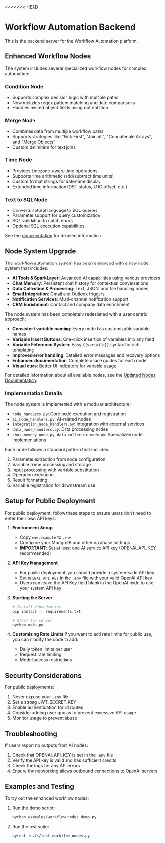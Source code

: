 <<<<<<< HEAD
# Workflow Automation Backend

This is the backend server for the Workflow Automation platform.

## Enhanced Workflow Nodes

The system includes several specialized workflow nodes for complex automation:

### Condition Node
- Supports complex decision logic with multiple paths
- Now includes regex pattern matching and date comparisons
- Handles nested object fields using dot notation

### Merge Node
- Combines data from multiple workflow paths
- Supports strategies like "Pick First", "Join All", "Concatenate Arrays", and "Merge Objects"
- Custom delimiters for text joins

### Time Node
- Provides timezone-aware time operations
- Supports time arithmetic (add/subtract time units)
- Custom format strings for date/time display
- Extended time information (DST status, UTC offset, etc.)

### Text to SQL Node
- Converts natural language to SQL queries
- Parameter support for query customization
- SQL validation to catch errors
- Optional SQL execution capabilities

See the [documentation](docs/workflow_nodes.md) for detailed information.

## Node System Upgrade

The workflow automation system has been enhanced with a new node system that includes:

- **AI Tools & SparkLayer**: Advanced AI capabilities using various providers
- **Chat Memory**: Persistent chat history for contextual conversations
- **Data Collection & Processing**: Text, JSON, and file handling nodes
- **Email Integration**: Gmail and Outlook triggers
- **Notification Services**: Multi-channel notification support
- **CRM Enrichment**: Contact and company data enrichment

The node system has been completely redesigned with a user-centric approach:

- **Consistent variable naming**: Every node has customizable variable names
- **Variable Insert Buttons**: One-click insertion of variables into any field
- **Variable Reference System**: Easy `{{variable}}` syntax for rich templating
- **Improved error handling**: Detailed error messages and recovery options
- **Enhanced documentation**: Complete usage guides for each node
- **Visual cues**: Better UI indicators for variable usage

For detailed information about all available nodes, see the [Updated Nodes Documentation](./UPDATED_NODES.md).

### Implementation Details

The node system is implemented with a modular architecture:

- `node_handlers.py`: Core node execution and registration
- `ai_node_handlers.py`: AI-related nodes
- `integration_node_handlers.py`: Integration with external services
- `data_node_handlers.py`: Data processing nodes
- `chat_memory_node.py`, `data_collector_node.py`: Specialized node implementations

Each node follows a standard pattern that includes:
1. Parameter extraction from node configuration
2. Variable name processing and storage
3. Input processing with variable substitution
4. Operation execution
5. Result formatting
6. Variable registration for downstream use

## Setup for Public Deployment

For public deployment, follow these steps to ensure users don't need to enter their own API keys:

1. **Environment Setup**
   - Copy `env.example` to `.env` 
   - Configure your MongoDB and other database settings
   - **IMPORTANT**: Set at least one AI service API key (OPENAI_API_KEY recommended)

2. **API Key Management**
   - For public deployment, you should provide a system-wide API key
   - Set `OPENAI_API_KEY` in the `.env` file with your valid OpenAI API key
   - Users can leave the API Key field blank in the OpenAI node to use your system API key

3. **Starting the Server**
   ```bash
   # Install dependencies
   pip install -r requirements.txt
   
   # Start the server
   python main.py
   ```

4. **Customizing Rate Limits**
   If you want to add rate limits for public use, you can modify the code to add:
   - Daily token limits per user
   - Request rate limiting
   - Model access restrictions

## Security Considerations

For public deployments:
1. Never expose your `.env` file
2. Set a strong JWT_SECRET_KEY
3. Enable authentication for all routes
4. Consider adding user quotas to prevent excessive API usage
5. Monitor usage to prevent abuse

## Troubleshooting

If users report no outputs from AI nodes:
1. Check that OPENAI_API_KEY is set in the `.env` file
2. Verify the API key is valid and has sufficient credits
3. Check the logs for any API errors
4. Ensure the networking allows outbound connections to OpenAI servers 

## Examples and Testing

To try out the enhanced workflow nodes:

1. Run the demo script:
   ```bash
   python examples/workflow_nodes_demo.py
   ```

2. Run the test suite:
   ```bash
   pytest tests/test_workflow_nodes.py
   ``` 

